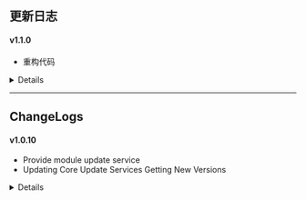 ## 更新日志

#### v1.1.0
- 重构代码

<details>

#### v1.0.11
- ddns-go启动时配置114.114.114.114dns
- 优化后台执行逻辑

#### v1.0.10
- 提供模块更新服务
- 修改核心更新服务新版本获取方式

#### v1.0.9
- 首次发布在GitHub

</details>

---

## ChangeLogs

#### v1.0.10
- Provide module update service
- Updating Core Update Services Getting New Versions

<details>

#### v1.0.9
- First released on GitHub

</details>
